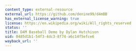 ```yaml
---
content_type: external-resource
external_url: https://github.com/denine99/d4mBB
has_external_license_warning: true
license: https://en.wikipedia.org/wiki/All_rights_reserved
status: ''
title: D4M Baseball Demo by Dylan Hutchison
uid: 0485d1b1-54f3-4dc3-8f74-a6c14f5efce6
wayback_url: ''
---
```

